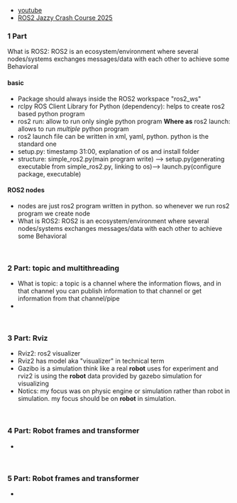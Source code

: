 - [youtube](https://www.youtube.com/watch?v=Se5pvRlTX8s)
- [ROS2 Jazzy Crash Course 2025](https://app.theconstruct.ai/rosjects/898950/)

### 1 Part

What is ROS2: ROS2 is an ecosystem/environment where several nodes/systems exchanges messages/data with each other to achieve some Behavioral

#### basic

- Package should always inside the ROS2 workspace "ros2_ws"
- rclpy ROS Client Library for Python (dependency): helps to create ros2 based python program
- ros2 run: allow to run only single python program **Where as** ros2 launch: allows to run _multiple_ python program
- ros2 launch file can be written in xml, yaml, python. python is the standard one
- setup.py: timestamp 31:00, explanation of os and install folder
- structure: simple_ros2.py(main program write) --> setup.py(generating executable from simple_ros2.py, linking to os)--> launch.py(configure package, executable)

#### ROS2 nodes

- nodes are just ros2 program written in python. so whenever we run ros2 program we create node
- What is ROS2: ROS2 is an ecosystem/environment where several nodes/systems exchanges messages/data with each other to achieve some Behavioral

<br>

### 2 Part: topic and multithreading

- What is topic: a topic is a channel where the information flows, and in that channel you can publish information to that channel or get information from that channel/pipe
-

<br>

### 3 Part: Rviz

- Rviz2: ros2 visualizer
- Rviz2 has model aka "visualizer" in technical term
- Gazibo is a simulation think like a real **robot** uses for experiment and rviz2 is using the **robot** data provided by gazebo simulation for visualizing
- Notics: my focus was on physic engine or simulation rather than robot in simulation. my focus should be on **robot** in simulation.

<br>

### 4 Part: Robot frames and transformer

-

<br>

### 5 Part: Robot frames and transformer

-
